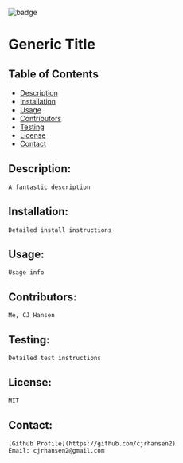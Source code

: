 ![badge](https://img.shields.io/badge/license-MIT-brightgreen)

# Generic Title

## Table of Contents
- [Description](#description)
- [Installation](#installation)
- [Usage](#usage)
- [Contributors](#contributors)
- [Testing](#testing)
- [License](#license)
- [Contact](#contact)

## Description:
    A fantastic description

## Installation:
    Detailed install instructions

## Usage:
    Usage info

## Contributors:
    Me, CJ Hansen

## Testing:
    Detailed test instructions

## License:
    MIT

## Contact:
    [Github Profile](https://github.com/cjrhansen2)
    Email: cjrhansen2@gmail.com